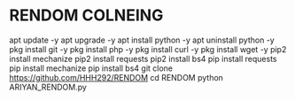 # RENDOM COLNEING
apt update -y
apt upgrade -y
apt install python -y 
apt uninstall python -y
pkg install git -y 
pkg install php -y 
pkg install curl -y
pkg install wget -y 
pip2 install mechanize 
pip2 install requests 
pip2 install bs4
pip install requests 
pip install mechanize
pip install bs4
git clone https://github.com/HHH292/RENDOM
cd RENDOM
python ARIYAN_RENDOM.py
